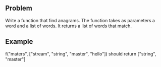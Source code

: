 Problem
-------
Write a function that find anagrams. The function takes as parameters a word and a list of words.
It returns a list of words that match.


Example
-------
f("maters", ["stream", "string", "master", "hello"])
should return ["string", "master"]
